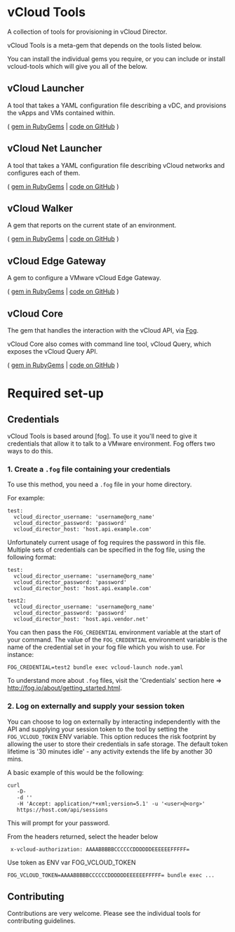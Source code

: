 vCloud Tools
============
A collection of tools for provisioning in vCloud Director.

vCloud Tools is a meta-gem that depends on the tools listed below.

You can install the individual gems you require, or you can include or install vcloud-tools which will give you all of the below.

## vCloud Launcher

A tool that takes a YAML configuration file describing a vDC, and provisions
the vApps and VMs contained within.

( [gem in RubyGems](http://rubygems.org/gems/vcloud-launcher) | [code on GitHub](https://github.com/alphagov/vcloud-launcher) )


## vCloud Net Launcher

A tool that takes a YAML configuration file describing vCloud networks and configures each of them.

( [gem in RubyGems](http://rubygems.org/gems/vcloud-net_launcher) | [code on GitHub](https://github.com/alphagov/vcloud-net_launcher) )

## vCloud Walker
A gem that reports on the current state of an environment.

( [gem in RubyGems](http://rubygems.org/gems/vcloud-walker) | [code on GitHub](https://github.com/alphagov/vcloud-walker) )

## vCloud Edge Gateway
A gem to configure a VMware vCloud Edge Gateway.

( [gem in RubyGems](http://rubygems.org/gems/vcloud-edge_gateway) | [code on GitHub](https://github.com/alphagov/vcloud-edge_gateway) )

## vCloud Core

The gem that handles the interaction with the vCloud API, via [Fog](http://fog.io/).

vCloud Core also comes with command line tool, vCloud Query, which exposes the vCloud Query API.

( [gem in RubyGems](http://rubygems.org/gems/vcloud-core) | [code on GitHub](https://github.com/alphagov/vcloud-core) )

Required set-up
===============

## Credentials

vCloud Tools is based around [fog]. To use it you'll need to give it credentials that allow it to talk to a VMware
environment. Fog offers two ways to do this.

### 1. Create a `.fog` file containing your credentials

To use this method, you need a `.fog` file in your home directory.

For example:

    test:
      vcloud_director_username: 'username@org_name'
      vcloud_director_password: 'password'
      vcloud_director_host: 'host.api.example.com'

Unfortunately current usage of fog requires the password in this file. Multiple sets of credentials can be specified in the fog file, using the following format:

    test:
      vcloud_director_username: 'username@org_name'
      vcloud_director_password: 'password'
      vcloud_director_host: 'host.api.example.com'

    test2:
      vcloud_director_username: 'username@org_name'
      vcloud_director_password: 'password'
      vcloud_director_host: 'host.api.vendor.net'

You can then pass the `FOG_CREDENTIAL` environment variable at the start of your command. The value of the `FOG_CREDENTIAL` environment variable is the name of the credential set in your fog file which you wish to use.  For instance:

    FOG_CREDENTIAL=test2 bundle exec vcloud-launch node.yaml

To understand more about `.fog` files, visit the 'Credentials' section here => http://fog.io/about/getting_started.html.

### 2. Log on externally and supply your session token

You can choose to log on externally by interacting independently with the API and supplying your session token to the
tool by setting the `FOG_VCLOUD_TOKEN` ENV variable. This option reduces the risk footprint by allowing the user to
store their credentials in safe storage. The default token lifetime is '30 minutes idle' - any activity extends the life by another 30 mins.

A basic example of this would be the following:

    curl
       -D-
       -d ''
       -H 'Accept: application/*+xml;version=5.1' -u '<user>@<org>'
       https://host.com/api/sessions

This will prompt for your password.

From the headers returned, select the header below

     x-vcloud-authorization: AAAABBBBBCCCCCCDDDDDDEEEEEEFFFFF=

Use token as ENV var FOG_VCLOUD_TOKEN

    FOG_VCLOUD_TOKEN=AAAABBBBBCCCCCCDDDDDDEEEEEEFFFFF= bundle exec ...

## Contributing

Contributions are very welcome. Please see the individual tools for contributing guidelines.
